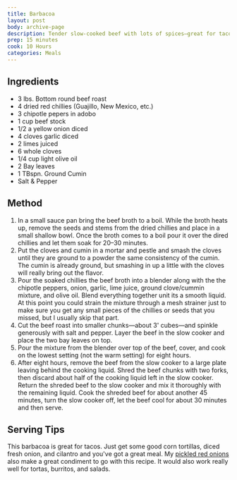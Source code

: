 ```yaml
---
title: Barbacoa
layout: post
body: archive-page
description: Tender slow-cooked beef with lots of spices—great for tacos, tortas, or burritos.	
prep: 15 minutes
cook: 10 Hours
categories: Meals
---
```


## Ingredients
- 3 lbs. Bottom round beef roast
- 4 dried red chillies (Guajillo, New Mexico, etc.)
- 3 chipotle pepers in adobo
- 1 cup beef stock
- 1/2 a yellow onion diced
- 4 cloves garlic diced
- 2 limes juiced
- 6 whole cloves
- 1/4 cup light olive oil
- 2 Bay leaves
- 1 TBspn. Ground Cumin
- Salt & Pepper

## Method
1. In a small sauce pan bring the beef broth to a boil. While the broth heats up, remove the seeds and stems from the dried chillies and place in a small shallow bowl. Once the broth comes to a boil pour it over the dired chillies and let them soak for 20–30 minutes.
2. Put the cloves and cumin in a mortar and pestle and smash the cloves until they are ground to a powder the same consistency of the cumin. The cumin is already ground, but smashing in up a little with the cloves will really bring out the flavor.
3. Pour the soaked chillies the beef broth into a blender along with the the chipotle peppers, onion, garlic, lime juice, ground clove/cummin mixture, and olive oil. Blend everything together unit its a smooth liquid. At this point you could strain the mixture through a mesh strainer just to make sure you get any small pieces of the chillies or seeds that you missed, but I usually skip that part.
4. Cut the beef roast into smaller chunks—about 3' cubes—and spinkle generously with salt and pepper. Layer the beef in the slow cooker and place the two bay leaves on top.
5. Pour the mixture from the blender over top of the beef, cover, and cook on the lowest setting (not the warm setting) for eight hours.
6. After eight hours, remove the beef from the slow cooker to a large plate leaving behind the cooking liquid. Shred the beef chunks with two forks, then discard about half of the cooking liquid left in the slow cooker. Return the shreded beef to the slow cooker and mix it thoroughly with the remaining liquid. Cook the shreded beef for about another 45 minutes, turn the slow cooker off, let the beef cool for about 30 minutes and then serve.

## Serving Tips
This barbacoa is great for tacos. Just get some good corn tortillas, diced fresh onion, and cilantro and you've got a great meal. My [pickled red onions](http://recipes.levimcg.com/sides/pickled-red-onions.html) also make a great condiment to go with this recipe. It would also work really well for tortas, burritos, and salads.